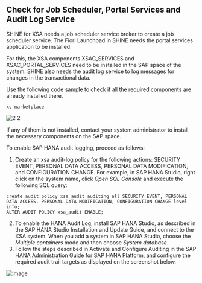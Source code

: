 ## Check for Job Scheduler, Portal Services and Audit Log Service
SHINE for XSA needs a job scheduler service broker to create a job scheduler service. The Fiori Launchpad in SHINE needs the portal services application to be installed. 

For this, the XSA components XSAC_SERVICES and XSAC_PORTAL_SERVICES need to be installed in the SAP space of the system. SHINE also needs the audit log service to log messages for changes in the transactional data. 

Use the following code sample to check if all the required components are already installed there.
```
xs marketplace 
```

![2 2](https://user-images.githubusercontent.com/43438237/123825163-f8a83c80-d8fe-11eb-89b4-314db00d21af.png)

If any of them is not installed, contact your system administrator to install the necessary components on the SAP space.

To enable SAP HANA audit logging, proceed as follows:
1.	Create an xsa audit-log policy for the following actions: SECURITY EVENT, PERSONAL DATA ACCESS, PERSONAL DATA MODIFICATION, and CONFIGURATION CHANGE. 
For example, in SAP HANA Studio, right click on the system name, click *Open SQL Console* and execute the following SQL query:
```
create audit policy xsa_audit auditing all SECURITY EVENT, PERSONAL DATA ACCESS, PERSONAL DATA MODIFICATION, CONFIGURATION CHANGE level info;
ALTER AUDIT POLICY xsa_audit ENABLE;
```
2.	To enable the HANA Audit Log, install SAP HANA Studio, as described in the SAP HANA Studio Installation and Update Guide, and connect to the XSA system. When you add a system in SAP HANA Studio, choose the *Multiple containers* mode and then choose *System database*.
3.	Follow the steps described in Activate and Configure Auditing in the SAP HANA Administration Guide for SAP HANA Platform, and configure the required audit trail targets as displayed on the screenshot below.

![image](https://user-images.githubusercontent.com/43438237/123834590-dd8dfa80-d907-11eb-8cb8-580cca971d8e.png)


